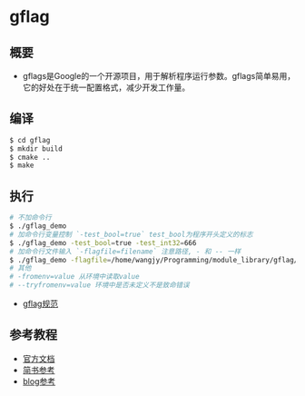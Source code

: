 # gflag
## 概要
- gflags是Google的一个开源项目，用于解析程序运行参数。gflags简单易用，它的好处在于统一配置格式，减少开发工作量。

## 编译
```bash
$ cd gflag
$ mkdir build
$ cmake ..
$ make
```

## 执行
```bash
# 不加命令行
$ ./gflag_demo
# 加命令行变量控制 `-test_bool=true` test_bool为程序开头定义的标志
$ ./gflag_demo -test_bool=true -test_int32=666
# 加命令行文件输入 `-flagfile=filename` 注意路径, - 和 -- 一样
$ ./gflag_demo -flagfile=/home/wangjy/Programming/module_library/gflag/demo.gflags
# 其他
# -fromenv=value 从环境中读取value
# --tryfromenv=value 环境中是否未定义不是致命错误
```
- [gflag规范](https://blog.csdn.net/zhanggongwu/article/details/82084713)

## 参考教程
- [官方文档](https://gflags.github.io/gflags/)
- [简书参考](https://www.jianshu.com/p/2179938a818d)
- [blog参考](http://www.yeolar.com/note/2014/12/14/gflags/)